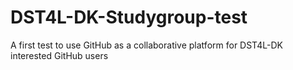 # DST4L-DK-Studygroup-test
A first test to use GitHub as a collaborative platform for DST4L-DK interested GitHub users
